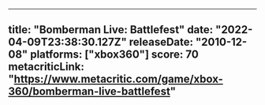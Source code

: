 
---
title: "Bomberman Live: Battlefest"
date: "2022-04-09T23:38:30.127Z"
releaseDate: "2010-12-08"
platforms: ["xbox360"]
score: 70
metacriticLink: "https://www.metacritic.com/game/xbox-360/bomberman-live-battlefest"
---
